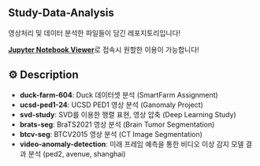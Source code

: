 ## Study-Data-Analysis

영상처리 및 데이터 분석한 파일들이 담긴 레포지토리입니다!

<strong>[Jupyter Notebook Viewer](https://nbviewer.org/github/skiddieahn/Study-Data-Analysis/tree/master/)</strong>로 접속시 원할한 이용이 가능합니다!

## ⚙ Description
* <strong>duck-farm-604</strong>: Duck 데이터셋 분석 (SmartFarm Assignment)
* <strong>ucsd-ped1-24</strong>: UCSD PED1 영상 분석 (Ganomaly Project)
* <strong>svd-study</strong>: SVD를 이용한 행렬 표현, 영상 압축 (Deep Learning Study)
* <strong>brats-seg</strong>: BraTS2021 영상 분석 (Brain Tumor Segmentation)
* <strong>btcv-seg</strong>: BTCV2015 영상 분석 (CT Image Segmentation)
* <strong>video-anomaly-detection</strong>: 미래 프레임 예측을 통한 비디오 이상 감지 모델 결과 분석 (ped2, avenue, shanghai)
